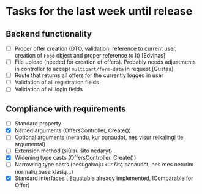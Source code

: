 # Tasks for the last week until release

## Backend functionality

- [ ] Proper offer creation (DTO, validation, reference to current user, creation of `Food` object and proper reference to it) \[Edvinas]
- [ ] File upload (needed for creation of offers). Probably needs adjustments in controller to accept `multipart/form-data` in request \[Gustas]
- [ ] Route that returns all offers for the currently logged in user
- [ ] Validation of all registration fields
- [ ] Validation of all login fields

## Compliance with requirements

- [ ] Standard property
- [x] Named arguments (OffersController, Create())
- [ ] Optional arguments (nerandu, kur panaudot, nes visur reikalingi tie argumentai)
- [ ] Extension method (siūlau šito nedaryt)
- [x] Widening type casts (OffersController, Create())
- [ ] Narrowing type casts (nesugalvoju kur šitą panaudot, nes mes neturim normalių base klasių...)
- [x] Standard interfaces (IEquatable already implemented, IComparable for Offer)
